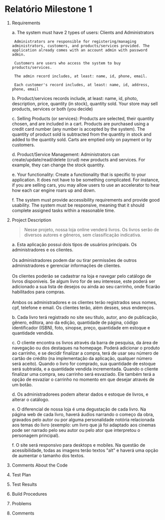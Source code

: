 # Relatório Milestone 1


1. Requirements

    a. The system must have 2 types of users: Clients and Administrators
        
        Administrators are responsible for registering/managing administrators, customers, and products/services provided. The application already comes with an account admin with password admin.
    
        Customers are users who access the system to buy products/services.

        The admin record includes, at least: name, id, phone, email.

        Each customer's record includes, at least: name, id, address, phone, email

    b. Product/services records include, at least: name, id, photo, description, price, quantity (in stock), quantity sold. Your store may sell products, services or both (you decide)

    c. Selling Products (or services): Products are selected, their quantity chosen, and are included in a cart. Products are purchased using a credit card number (any number is accepted by the system). The quantity of product sold is subtracted from the quantity in stock and added to the quantity sold. Carts are emptied only on payment or by customers.

    d. Product/Service Management: Administrators can create/update/read/delete (crud) new products and services. For example, they can change the stock quantity.

    e. Your functionality: Create a functionality that is specific to your application. It does not have to be something complicated. For instance, if you are selling cars, you may allow users to use an accelerator to hear how each car engine roars up and down.   

    f. The system must provide accessibility requirements and provide good usability. The system must be responsive, meaning that it should complete assigned tasks within a reasonable time.

2. Project Description
    
    >Nesse projeto, nossa loja online venderá livros. Os livros serão de diversos autores e gêneros, sem classificação indicativa. 

    a. Esta aplicação possui dois tipos de usuários principais. 
    Os administradores e os clientes. <br><br>
    Os administradores podem dar ou tirar permissões de outros administradores e gerenciar informações de clientes.<br><br>
    Os clientes poderão se cadastrar na loja e navegar pelo catálogo de livros disponíveis. Se algum livro for de seu interesse, este poderá ser adicionado a sua lista de desejos ou ainda ao seu carrinho, onde ficarão habilitados para compras. <br><br>
    Ambos os administradores e os clientes terão registrados seus nomes, cpf, telefone e email. Os clientes terão, além desses, seus endereços.
    
    b. Cada livro terá registrado no site seu título, autor, ano de publicação, gênero, editora, ano da edição, quantidade de página, código identificador (ISBN), foto, sinopse, preço, quantidade em estoque e quantidade vendida.

    c. O cliente encontra os livros através da barra de pesquisa, da área de navegação ou dos destaques na homepage. Poderá adicionar o produto ao carrinho, e se decidir finalizar a compra, terá de usar seu número de cartão de crédito (na implementação da aplicação, qualquer número será aceito). Quando o livro for comprado, sua quantidade de estoque será subtraída, e a quantidade vendida incrementada. Quando o cliente finalizar uma compra, seu carrinho será esvaziado. Ele também terá a opção de esvaziar o carrinho no momento em que desejar através de um botão.

    d. Os administradorees podem alterar dados e estoque de livros, e alterar o catálogo. 

    e. O diferencial de nossa loja é uma degustação de cada livro. Na página web de cada livro, haverá áudios narrando o começo da obra, gravados pelo autor ou por alguma personalidade notória relacionada aos temas do livro (exemplo: um livro que já foi adaptado aos cinemas pode ser narrado pelo seu autor ou pelo ator que interpretou o personagem principal).

    f. O site será responsivo para desktops e mobiles. Na questão de acessibilidade, todas as imagens terão textos "alt" e haverá uma opção de aumentar o tamanho dos textos.

3. Comments About the Code

4. Test Plan

5. Test Results
    
6. Build Procedures

7. Problems

8. Comments
